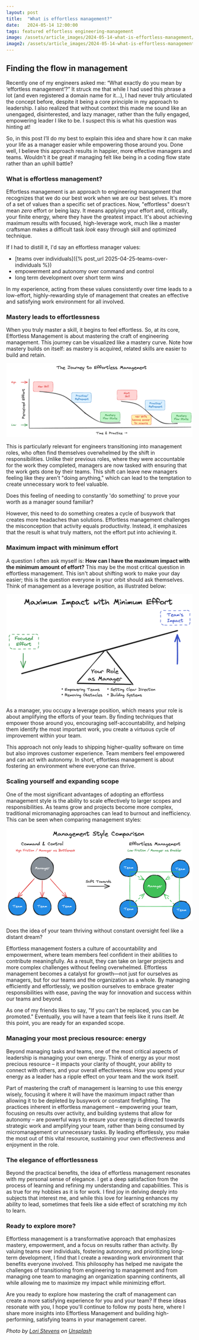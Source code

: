 ```yaml
---
layout: post
title:  "What is effortless management?"
date:   2024-05-14 12:00:00
tags: featured effortless engineering-management
image: /assets/article_images/2024-05-14-what-is-effortless-management/effortless-growth.jpg
image2: /assets/article_images/2024-05-14-what-is-effortless-management/effortless-growth-mobile.jpg
---
```


## Finding the flow in management

Recently one of my engineers asked me: “What exactly do you mean by ‘effortless management’?”
It struck me that while I had used this phrase a lot (and even registered a domain name for it...), I had never truly articulated the concept before, despite it being a core principle in my approach to leadership. I also realized that without context this made me sound like an unengaged, disinterested, and lazy manager, rather than the fully engaged, empowering leader I like to be. I suspect this is what his question was hinting at!

So, in this post I’ll do my best to explain this idea and share how it can make your life as a manager easier while empowering those around you. Done well, I believe this approach results in happier, more effective managers and teams. Wouldn't it be great if managing felt like being in a coding flow state rather than an uphill battle?

### What is effortless management?

Effortless management is an approach to engineering management that recognizes that we do our best work when we are our best selves. It's more of a set of values than a specific set of practices. Now, "effortless" doesn't mean *zero* effort or being lazy. It means applying your effort and, critically, your finite energy, where they have the greatest impact. It's about achieving maximum results with focused, high-leverage work, much like a master craftsman makes a difficult task *look* easy through skill and optimized technique.

If I had to distill it, I'd say an effortless manager values:

* [teams over individuals]({% post_url 2025-04-25-teams-over-individuals %})
* empowerment and autonomy over command and control
* long term development over short term wins

In my experience, acting from these values consistently over time leads to a low-effort, highly-rewarding style of management that creates an effective and satisfying work environment for all involved.

### Mastery leads to effortlessness

When you truly master a skill, it begins to feel effortless. So, at its core, Effortless Management is about mastering the craft of engineering management. This journey can be visualized like a mastery curve. Note how mastery builds on itself: as mastery is acquired, related skills are easier to build and retain.

![The Journey to Effortless Management](/assets/article_images/2024-05-14-what-is-effortless-management/mastery-curve.png)

This is particularly relevant for engineers transitioning into management roles, who often find themselves overwhelmed by the shift in responsibilities. Unlike their previous roles, where they were accountable for the work they completed, managers are now tasked with ensuring that the work gets done by their teams. This shift can leave new managers feeling like they aren't "doing anything," which can lead to the temptation to create unnecessary work to feel valuable.

Does this feeling of needing to constantly 'do something' to prove your worth as a manager sound familiar?

However, this need to do something creates a cycle of busywork that creates more headaches than solutions. Effortless management challenges the misconception that activity equals productivity. Instead, it emphasizes that the result is what truly matters, not the effort put into achieving it.

### Maximum impact with minimum effort

A question I often ask myself is: **How can I have the maximum impact with the minimum amount of effort?** This may be the most critical question in effortless management. This isn't about shifting work to make your day easier; this is the question everyone in your orbit should ask themselves. Think of management as a leverage position, as illustrated below:

![Management as Leverage: Maximum Impact with Minimum Effort](/assets/article_images/2024-05-14-what-is-effortless-management/management-leverage.png)

As a manager, you occupy a leverage position, which means your role is about amplifying the efforts of your team. By finding techniques that empower those around you, encouraging self-accountability, and helping them identify the most important work, you create a virtuous cycle of improvement within your team.

This approach not only leads to shipping higher-quality software on time but also improves customer experience. Team members feel empowered and can act with autonomy. In short, effortless management is about fostering an environment where everyone can thrive.

### Scaling yourself and expanding scope

One of the most significant advantages of adopting an effortless management style is the ability to scale effectively to larger scopes and responsibilities. As teams grow and projects become more complex, traditional micromanaging approaches can lead to burnout and inefficiency. This can be seen when comparing management styles:

![Management Style Comparison](/assets/article_images/2024-05-14-what-is-effortless-management/management-styles.png)

Does the idea of your team thriving without constant oversight feel like a distant dream?

Effortless management fosters a culture of accountability and empowerment, where team members feel confident in their abilities to contribute meaningfully. As a result, they can take on larger projects and more complex challenges without feeling overwhelmed. Effortless management becomes a catalyst for growth—not just for ourselves as managers, but for our teams and the organization as a whole. By managing efficiently and effortlessly, we position ourselves to embrace greater responsibilities with ease, paving the way for innovation and success within our teams and beyond.

As one of my friends likes to say, "If you can't be replaced, you can be promoted." Eventually, you will have a team that feels like it runs itself. At this point, you are ready for an expanded scope.

### Managing your most precious resource: energy

Beyond managing tasks and teams, one of the most critical aspects of leadership is managing your own energy. Think of energy as your most precious resource – it impacts your clarity of thought, your ability to connect with others, and your overall effectiveness. How you spend your energy as a leader has a ripple effect on your team and the work itself.

Part of mastering the craft of management is learning to use this energy wisely, focusing it where it will have the maximum impact rather than allowing it to be depleted by busywork or constant firefighting. The practices inherent in effortless management – empowering your team, focusing on results over activity, and building systems that allow for autonomy – are powerful ways to ensure your energy is directed towards strategic work and amplifying your team, rather than being consumed by micromanagement or unnecessary tasks. By leading effortlessly, you make the most out of this vital resource, sustaining your own effectiveness and enjoyment in the role.

### The elegance of effortlessness

Beyond the practical benefits, the idea of effortless management resonates with my personal sense of elegance. I get a deep satisfaction from the process of learning and refining my understanding and capabilities. This is as true for my hobbies as it is for work. I find joy in delving deeply into subjects that interest me, and while this love for learning enhances my ability to lead, sometimes that feels like a side effect of scratching my itch to learn.

### Ready to explore more?

Effortless management is a transformative approach that emphasizes mastery, empowerment, and a focus on results rather than activity. By valuing teams over individuals, fostering autonomy, and prioritizing long-term development, I find that I create a rewarding work environment that benefits everyone involved. This philosophy has helped me navigate the challenges of transitioning from engineering to management and from managing one team to managing an organization spanning continents, all while allowing me to maximize my impact while minimizing effort.

Are you ready to explore how mastering the craft of management can create a more satisfying experience for you and your team? If these ideas resonate with you, I hope you'll continue to follow my posts here, where I share more insights into Effortless Management and building high-performing, satisfying teams in your management career.

*Photo by [Lori Stevens](https://unsplash.com/@lancetraveler60) on [Unsplash](https://unsplash.com/photos/a-tree-growing-out-of-a-rock-in-the-middle-of-a-lake-cQq1tgzyv-Q)*